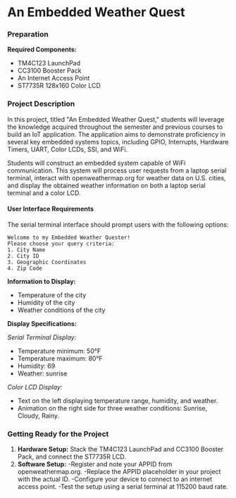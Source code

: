 # An Embedded Weather Quest

### Preparation

**Required Components:**
- TM4C123 LaunchPad
- CC3100 Booster Pack
- An Internet Access Point
- ST7735R 128x160 Color LCD

### Project Description

In this project, titled "An Embedded Weather Quest," students will leverage the knowledge acquired throughout the semester and previous courses to build an IoT application. The application aims to demonstrate proficiency in several key embedded systems topics, including GPIO, Interrupts, Hardware Timers, UART, Color LCDs, SSI, and WiFi.

Students will construct an embedded system capable of WiFi communication. This system will process user requests from a laptop serial terminal, interact with openweathermap.org for weather data on U.S. cities, and display the obtained weather information on both a laptop serial terminal and a color LCD.

#### User Interface Requirements

The serial terminal interface should prompt users with the following options:

```
Welcome to my Embedded Weather Quester!
Please choose your query criteria:
1. City Name
2. City ID
3. Geographic Coordinates
4. Zip Code
```

**Information to Display:**
- Temperature of the city
- Humidity of the city
- Weather conditions of the city

**Display Specifications:**

*Serial Terminal Display:*
- Temperature minimum: 50°F
- Temperature maximum: 80°F
- Humidity: 69
- Weather: sunrise

*Color LCD Display:*
- Text on the left displaying temperature range, humidity, and weather.
- Animation on the right side for three weather conditions: Sunrise, Cloudy, Rainy.

### Getting Ready for the Project

1. **Hardware Setup:** Stack the TM4C123 LaunchPad and CC3100 Booster Pack, and connect the ST7735R LCD.
2. **Software Setup:**
-Register and note your APPID from openweathermap.org.
-Replace the APPID placeholder in your project with the actual ID.
-Configure your device to connect to an internet access point.
-Test the setup using a serial terminal at 115200 baud rate.


